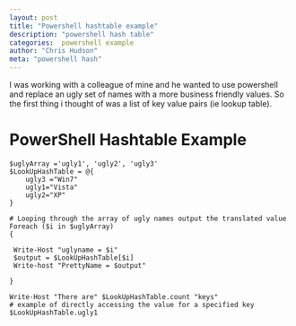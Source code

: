 ```yaml
--- 
layout: post 
title: "Powershell hashtable example" 
description: "powershell hash table" 
categories:  powershell example
author: "Chris Hudson" 
meta: "powershell hash" 
--- 
```


I was working with a colleague of mine and he wanted to use powershell and replace an ugly set of names with a more business friendly values. So the first thing i thought of was a list of key value pairs (ie lookup table). 

# PowerShell Hashtable Example
	$uglyArray ='ugly1', 'ugly2', 'ugly3'
	$LookUpHashTable = @{
		ugly3 ="Win7"
		ugly1="Vista"
		ugly2="XP"
	}
	
	# Looping through the array of ugly names output the translated value
	Foreach ($i in $uglyArray)
	{
	
	 Write-Host "uglyname = $i"
	 $output = $LookUpHashTable[$i]
	 Write-host "PrettyName = $output"
		
	}
	
	Write-Host "There are" $LookUpHashTable.count "keys"
	# example of directly accessing the value for a specified key
	$LookUpHashTable.ugly1
	

